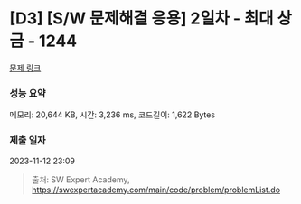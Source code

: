 # [D3] [S/W 문제해결 응용] 2일차 - 최대 상금 - 1244 

[문제 링크](https://swexpertacademy.com/main/code/problem/problemDetail.do?contestProbId=AV15Khn6AN0CFAYD) 

### 성능 요약

메모리: 20,644 KB, 시간: 3,236 ms, 코드길이: 1,622 Bytes

### 제출 일자

2023-11-12 23:09



> 출처: SW Expert Academy, https://swexpertacademy.com/main/code/problem/problemList.do